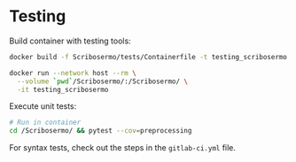 # Testing

Build container with testing tools:

```bash
docker build -f Scribosermo/tests/Containerfile -t testing_scribosermo ./Scribosermo/

docker run --network host --rm \
  --volume `pwd`/Scribosermo/:/Scribosermo/ \
  -it testing_scribosermo
```

Execute unit tests:

```bash
# Run in container
cd /Scribosermo/ && pytest --cov=preprocessing
```

For syntax tests, check out the steps in the `gitlab-ci.yml` file.
